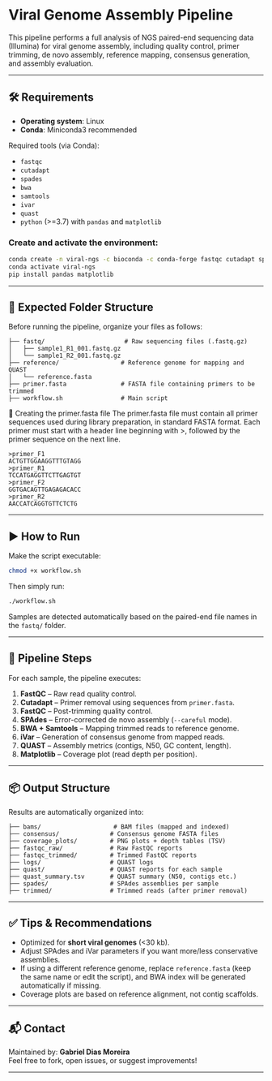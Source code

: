# Viral Genome Assembly Pipeline

This pipeline performs a full analysis of NGS paired-end sequencing data (Illumina) for viral genome assembly, including quality control, primer trimming, de novo assembly, reference mapping, consensus generation, and assembly evaluation.

---

## 🛠 Requirements

- **Operating system**: Linux
- **Conda**: Miniconda3 recommended

Required tools (via Conda):

- `fastqc`
- `cutadapt`
- `spades`
- `bwa`
- `samtools`
- `ivar`
- `quast`
- `python` (>=3.7) with `pandas` and `matplotlib`

### Create and activate the environment:

```bash
conda create -n viral-ngs -c bioconda -c conda-forge fastqc cutadapt spades bwa samtools ivar quast python=3.10
conda activate viral-ngs
pip install pandas matplotlib
```

---

## 📁 Expected Folder Structure

Before running the pipeline, organize your files as follows:

```
├── fastq/                      # Raw sequencing files (.fastq.gz)
│   ├── sample1_R1_001.fastq.gz
│   └── sample1_R2_001.fastq.gz
├── reference/                 # Reference genome for mapping and QUAST
│   └── reference.fasta
├── primer.fasta               # FASTA file containing primers to be trimmed
├── workflow.sh                # Main script
```
📌 Creating the primer.fasta file
The primer.fasta file must contain all primer sequences used during library preparation, in standard FASTA format. Each primer must start with a header line beginning with >, followed by the primer sequence on the next line.

```
>primer_F1
ACTGTTGGAAGGTTTGTAGG
>primer_R1
TCCATGAGGTTCTTGAGTGT
>primer_F2
GGTGACAGTTGAGAGACACC
>primer_R2
AACCATCAGGTGTTCTCTG
```

---

## ▶️ How to Run

Make the script executable:

```bash
chmod +x workflow.sh
```

Then simply run:

```bash
./workflow.sh
```

Samples are detected automatically based on the paired-end file names in the `fastq/` folder.

---

## 🔄 Pipeline Steps

For each sample, the pipeline executes:

1. **FastQC** – Raw read quality control.
2. **Cutadapt** – Primer removal using sequences from `primer.fasta`.
3. **FastQC** – Post-trimming quality control.
4. **SPAdes** – Error-corrected de novo assembly (`--careful` mode).
5. **BWA + Samtools** – Mapping trimmed reads to reference genome.
6. **iVar** – Generation of consensus genome from mapped reads.
7. **QUAST** – Assembly metrics (contigs, N50, GC content, length).
8. **Matplotlib** – Coverage plot (read depth per position).

---

## 📦 Output Structure

Results are automatically organized into:

```
├── bams/                    # BAM files (mapped and indexed)
├── consensus/              # Consensus genome FASTA files
├── coverage_plots/         # PNG plots + depth tables (TSV)
├── fastqc_raw/             # Raw FastQC reports
├── fastqc_trimmed/         # Trimmed FastQC reports
├── logs/                   # QUAST logs
├── quast/                  # QUAST reports for each sample
├── quast_summary.tsv       # QUAST summary (N50, contigs etc.)
├── spades/                 # SPAdes assemblies per sample
├── trimmed/                # Trimmed reads (after primer removal)
```

---

## ✅ Tips & Recommendations

- Optimized for **short viral genomes** (<30 kb).
- Adjust SPAdes and iVar parameters if you want more/less conservative assemblies.
- If using a different reference genome, replace `reference.fasta` (keep the same name or edit the script), and BWA index will be generated automatically if missing.
- Coverage plots are based on reference alignment, not contig scaffolds.

---

## 📬 Contact

Maintained by: **Gabriel Dias Moreira**  
Feel free to fork, open issues, or suggest improvements!

---
